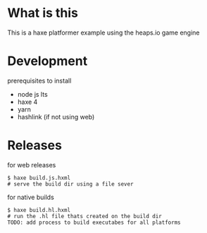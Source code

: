 # What is this

This is a haxe platformer example using the heaps.io game engine

# Development
prerequisites to install
- node js lts
- haxe 4
- yarn
- hashlink (if not using web)

# Releases
for web releases
```
$ haxe build.js.hxml
# serve the build dir using a file sever
```


for native builds
```
$ haxe build.hl.hxml
# run the .hl file thats created on the build dir
TODO: add process to build executabes for all platforms
```